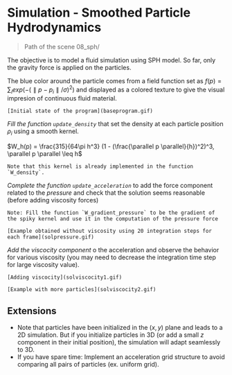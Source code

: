 # Simulation - Smoothed Particle Hydrodynamics

> Path of the scene 08_sph/

The objective is to model a fluid simulation using SPH model. So far, only the gravity force is applied on the particles.

The blue color around the particle comes from a field function set as $f(p)=\sum_i exp(-(\parallel p - p_i \parallel / \sigma)^2)$ and displayed as a colored texture to give the visual impresion of continuous fluid material.

    [Initial state of the program](baseprogram.gif)

*Fill the function `update_density`* that set the density at each particle position $\rho_i$ using a smooth kernel.

$W_h(p) = \frac{315}{64\pi h^3} (1 - (\frac{\parallel p \parallel}{h})^2)^3, \parallel p \parallel \leq h$

    Note that this kernel is already implemented in the function `W_density`.

*Complete the function `update_acceleration`* to add the force component related to the *pressure* and check that the solution seems reasonable (before adding viscosity forces)

    Note: Fill the function `W_gradient_pressure` to be the gradient of the spiky kernel and use it in the computation of the pressure force

    [Example obtained without viscosity using 20 integration steps for each frame](solpressure.gif)

*Add the viscocity component* o the acceleration and observe the behavior for various viscosity (you may need to decrease the integration time step for large viscosity value).

    [Adding viscocity](solviscocity1.gif)

    [Example with more particles](solviscocity2.gif)

## Extensions

- Note that particles have been initialized in the $(x,y)$ plane and leads to a 2D simulation. But if you initialize particles in 3D (or add a small $z$ component in their initial position), the simulation will adapt seamlessly to 3D.
- If you have spare time: Implement an acceleration grid structure to avoid comparing all pairs of particles (ex. uniform grid). 